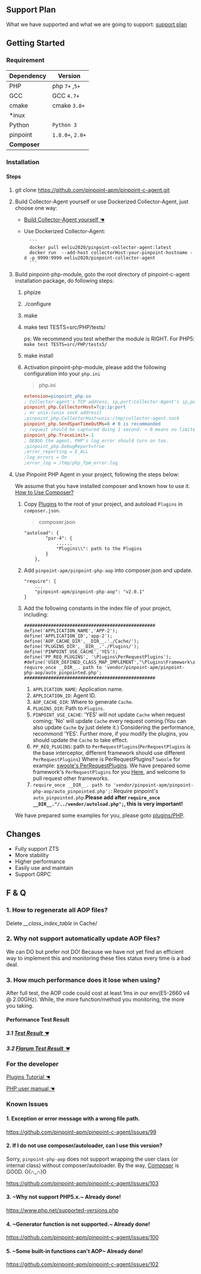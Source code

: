 ## Support Plan
What we have supported and what we are going to support: [support plan](SupportPlan.md)

## Getting Started

### Requirement

Dependency|Version
---|----
PHP| php `7+` ,`5+`
GCC| GCC `4.7+`
cmake| cmake `3.8+`
*inux|
Python | `Python 3`
pinpoint| `1.8.0+`, `2.0+`
**Composer**| 

### Installation

#### Steps
1. git clone https://github.com/pinpoint-apm/pinpoint-c-agent.git
   
2. Build Collector-Agent yourself or use Dockerized Collector-Agent, just choose one way:
    * [Build Collector-Agent yourself ☚](../CollectorAgent/Readme.md)
    * Use Dockerized Collector-Agent:
    
            ```
            docker pull eeliu2020/pinpoint-collector-agent:latest 
            docker run  --add-host collectorHost:your-pinpoint-hostname -d -p 9999:9999 eeliu2020/pinpoint-collector-agent
            ```
   
3. Build pinpoint-php-module, goto the root directory of pinpoint-c-agent installation package, do following steps:
   1. phpize        
   2. ./configure
   3. make 
   4. make test TESTS=src/PHP/tests/ 
   
        ps: We recommend you test whether the module is RIGHT. For PHP5: ```make test TESTS=src/PHP/tests5/```
   5. make install 
   6. Activation pinpoint-php-module, please add the following configuration into your ```php.ini``` 
   
       >  php.ini 
        ```ini
        extension=pinpoint_php.so
        ; Collector-agent's TCP address, ip,port:Collector-Agent's ip,port, please insure it consistent with that in step2(Build Collector-Agent).
        pinpoint_php.CollectorHost=Tcp:ip:port
        ; or unix:(unix sock address)
        ;pinpoint_php.CollectorHost=unix:/tmp/collector-agent.sock
        pinpoint_php.SendSpanTimeOutMs=0 # 0 is recommanded
        ; request should be captured duing 1 second. < 0 means no limited
        pinpoint_php.TraceLimit=-1 
        ; DEBUG the agent, PHP's log_error should turn on too.
        ;pinpoint_php.DebugReport=true
        ;error_reporting = E_ALL
        ;log_errors = On
        ;error_log = /tmp/php_fpm_error.log
        ```

4. Use Pinpoint PHP Agent in your project, following the steps below: 
    
    We assume that you have installed composer and known how to use it. [How to Use Composer?](https://getcomposer.org/doc/00-intro.md)

   1. Copy [Plugins](../../plugins/PHP/Plugins) to the root of your project, and autoload ```Plugins``` in ```composer.json```.
   
        > composer.json
        ```
        "autoload": {
                "psr-4": {
                    ......
                    "Plugins\\": path to the Plugins
                }
            },
        ```
   2. Add ```pinpoint-apm/pinpoint-php-aop``` into composer.json and update.
        ```
        "require": {
            ...
            "pinpoint-apm/pinpoint-php-aop": "v2.0.1"
        }
        ```
   3. Add the following constants in the index file of your project, including:
   
        ```
        #################################################
        define('APPLICATION_NAME','APP-2');
        define('APPLICATION_ID','app-2');
        define('AOP_CACHE_DIR',__DIR__.'./Cache/');
        define('PLUGINS_DIR',__DIR__.'./Plugins/');
        define('PINPOINT_USE_CACHE','YES');
        define('PP_REQ_PLUGINS', '\Plugins\PerRequestPlugins');
        #define('USER_DEFINED_CLASS_MAP_IMPLEMENT',"\Plugins\Framework\app\ClassMapInFile");
        require_once __DIR__. path to 'vendor/pinpoint-apm/pinpoint-php-aop/auto_pinpointed.php';
        #################################################
        ```
        1. ```APPLICATION_NAME```: Application name.
        2. ```APPLICATION_ID```: Agent ID.
        3. ```AOP_CACHE_DIR```: Where to generate ```Cache```.
        4. ```PLUGINS_DIR```: Path to ```Plugins```.
        5. ```PINPOINT_USE_CACHE```: 'YES' will not update ```Cache``` when request coming; 'No' will update ```Cache``` every request coming.(You can also update ```Cache``` by just delete it.) Considering the performance, recommond 'YES'. Further more, if you modify the plugins, you should update the ```Cache``` to take effect.
        6. ```PP_REQ_PLUGINS```: path to ```PerRequestPlugins```(```PerRequestPlugins``` is the base interceptor, different framework should use different ```PerRequestPlugins```) Where is PerRequestPlugins? ```Swoole``` for example: [swoole's PerRequestPlugins](../../plugins/PHP/Plugins/Framework/Swoole/Http/PerReqPlugin.php). We have prepared some framework's ```PerRequestPlugins``` for you [Here](../../plugins/PHP/Plugins/Framework), and welcome to pull request other frameworks.
        7. ```require_once __DIR__. path to 'vendor/pinpoint-apm/pinpoint-php-aop/auto_pinpointed.php';```: Require pinpoint's ```auto_pinpointed.php```.**Please add after ```require_once __DIR__."/../vendor/autoload.php";```, this is very important!**

    We have prepared some examples for you, please goto [plugins/PHP](../../plugins/PHP).


## Changes 

- Fully support ZTS
- More stability 
- Higher performance 
- Easily use and maintain
- Support GRPC

## F & Q

### 1. How to regenerate all AOP files?

 Delete *__class_index_table* in Cache/

### 2. Why not support automatically update AOP files?

We can DO but prefer not DO! Because we have not yet find an efficient way to implement this and monitoring these files status every time is a bad deal.

### 3. How much performance does it lose when using?

After full test, the AOP code could cost at least 1ms in our env(E5-2660 v4 @ 2.00GHz). While, the more function/method you monitoring, the more you taking.

#### Performance Test Result

##### 3.1 [Test Result ☚](./detail_versions.md#performance-loss-under-stress-test)

##### 3.2 [Flarum Test Result ☚](./User%20Manual.md#1.1-performance-result)

### For the developer

[Plugins Tutorial ☚](../../plugins/PHP/Readme.md)

[PHP user manual ☚](./User%20Manual.md)

### Known Issues

#### 1. Exception or error message with a wrong file path.

https://github.com/pinpoint-apm/pinpoint-c-agent/issues/99

#### 2. If I do not use composer/autoloader, can I use this version?

Sorry, `pinpoint-php-aop` does not support wrapping the user class (or internal class) without composer/autoloader. By the way, [Composer](https://getcomposer.org/) is GOOD. O(∩_∩)O

https://github.com/pinpoint-apm/pinpoint-c-agent/issues/103

#### 3. ~Why not support PHP5.x.~ Already done!

https://www.php.net/supported-versions.php

#### 4. ~Generator function is not supported.~ Already done!

https://github.com/pinpoint-apm/pinpoint-c-agent/issues/100

#### 5. ~Some built-in functions can't AOP~ Already done!
https://github.com/pinpoint-apm/pinpoint-c-agent/issues/102
